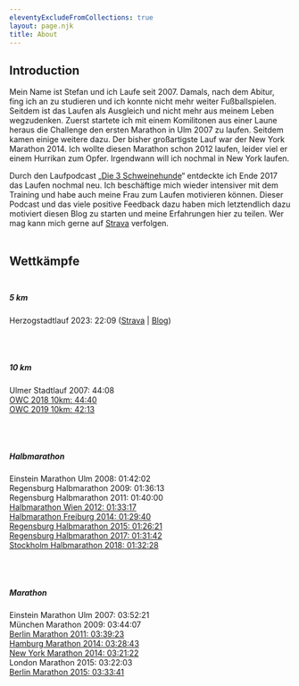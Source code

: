 ```yaml
---
eleventyExcludeFromCollections: true
layout: page.njk
title: About
---
```


## Introduction

Mein Name ist Stefan und ich Laufe seit 2007. Damals, nach dem Abitur, fing ich an zu studieren und ich konnte nicht mehr weiter Fußballspielen. Seitdem ist das Laufen als Ausgleich und nicht mehr aus meinem Leben wegzudenken. Zuerst startete ich mit einem Komilitonen aus einer Laune heraus die Challenge den ersten Marathon in Ulm 2007 zu laufen. Seitdem kamen einige weitere dazu. Der bisher großartigste Lauf war der New York Marathon 2014. Ich wollte diesen Marathon schon 2012 laufen, leider viel er einem Hurrikan zum Opfer. Irgendwann will ich nochmal in New York laufen.

Durch den Laufpodcast „<a href='https://3-schweinehun.de' class='external' target='_blank' rel='noopener'>Die 3 Schweinehunde</a>“ entdeckte ich Ende 2017 das Laufen nochmal neu. Ich beschäftige mich wieder intensiver mit dem Training und habe auch meine Frau zum Laufen motivieren können. Dieser Podcast und das viele positive Feedback dazu haben mich letztendlich dazu motiviert diesen Blog zu starten und meine Erfahrungen hier zu teilen. Wer mag kann mich gerne auf <a href='https://www.strava.com/athletes/6023237' class='external' target='_blank' rel='noopener'>Strava</a> verfolgen.<br><br>

## Wettkämpfe <br><br>

<div class="flex">
  <div class="block max-w-m rounded-lg p-6 shadow-lg bg-slate-100 dark:bg-slate-950">
   <h5 class="mb-2 text-xl text-justify font-medium leading-tight text-slate-950 dark:text-slate-100">
        5 km
    </h5>
        Herzogstadtlauf 2023: 22:09 (<a href='https://www.strava.com/activities/8982316385' class='external' target='_blank' rel='noopener'>Strava</a> | <a href='/posts/2023-05-01-Herzogstadtlauf'>Blog</a>)
  </div>
</div>

<br><br>

<div class="flex">
  <div class="block max-w-m rounded-lg p-6 shadow-lg bg-slate-200 dark:bg-slate-900">
   <h5 class="mb-2 text-xl text-justify font-medium leading-tight text-slate-950 dark:text-slate-100">
        10 km
    </h5>
        Ulmer Stadtlauf 2007: 44:08<br>
        <a href='https://www.strava.com/activities/1367617434/overview' class='external' target='_blank' rel='noopener'>OWC 2018 10km: 44:40</a><br>
        <a href='https://www.strava.com/activities/2091228565' class='external' target='_blank' rel='noopener'>OWC 2019 10km: 42:13</a><br>
  </div>
</div>

<br><br>

<div class="flex">
  <div class="block max-w-m rounded-lg p-6 shadow-lg bg-slate-300 dark:bg-slate-800">
   <h5 class="mb-2 text-xl text-justify font-medium leading-tight text-slate-950 dark:text-slate-100">
        Halbmarathon
    </h5>
        Einstein Marathon Ulm 2008: 01:42:02<br>
        Regensburg Halbmarathon 2009: 01:36:13<br>
        Regensburg Halbmarathon 2011: 01:40:00<br>
        <a href="https://www.strava.com/activities/1146374387" class='external' target='_blank' rel='noopener'>Halbmarathon Wien 2012: 01:33:17</a><br>
        <a href="https://www.strava.com/activities/1146009523" class='external' target='_blank' rel='noopener'>Halbmarathon Freiburg 2014: 01:29:40</a><br>
        <a href="https://www.strava.com/activities/306091541" class='external' target='_blank' rel='noopener'>Regensburg Halbmarathon 2015: 01:26:21</a><br>
        <a href="https://www.strava.com/activities/1009176790" class='external' target='_blank' rel='noopener'>Regensburg Halbmarathon 2017: 01:31:42</a><br>
        <a href="https://www.strava.com/activities/1843183697" class='external' target='_blank' rel='noopener'>Stockholm Halbmarathon 2018: 01:32:28</a><br>
  </div>
</div>

<br><br>

<div class="flex">
  <div class="block max-w-m rounded-lg p-6 shadow-lg bg-slate-400 dark:bg-slate-700">
   <h5 class="mb-2 text-xl text-justify font-medium leading-tight text-slate-950 dark:text-slate-100">
        Marathon
    </h5>
        Einstein Marathon Ulm 2007: 03:52:21<br />
        München Marathon 2009: 03:44:07<br />
        <a href="https://www.strava.com/activities/1146456928" class='external' target='_blank' rel='noopener'>Berlin Marathon 2011: 03:39:23</a><br>
        <a href="https://www.strava.com/activities/1145988865" class='external' target='_blank' rel='noopener'>Hamburg Marathon 2014: 03:28:43</a><br>
        <a href="https://www.strava.com/activities/215435004" class='external' target='_blank' rel='noopener'>New York Marathon 2014: 03:21:22</a><br>
        London Marathon 2015: 03:22:03<br>
        <a href="https://www.strava.com/activities/402142431" class='external' target='_blank' rel='noopener'>Berlin Marathon 2015: 03:33:41</a><br><br>
  </div>
</div>
